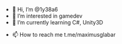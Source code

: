 - 👋 Hi, I’m @1y38a6
- 👀 I’m interested in gamedev
- 🌱 I’m currently learning C#, Unity3D
<!--- - 💞️ I’m looking to collaborate on ... --->
- 📫 How to reach me t.me/maximusglabar

<!---
1y38a6/1y38a6 is a ✨ special ✨ repository because its `README.md` (this file) appears on your GitHub profile.
You can click the Preview link to take a look at your changes.
--->
